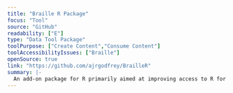 ```yaml
---
title: "Braille R Package"
focus: "Tool"
source: "GitHub"
readability: ["E"]
type: "Data Tool Package"
toolPurpose: ["Create Content","Consume Content"]
toolAccessibilityIssues: ["Braille"]
openSource: true
link: "https://github.com/ajrgodfrey/BrailleR"
summary: |-
  An add-on package for R primarily aimed at improving access to R for blind users. 
---
```


